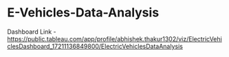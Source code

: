# E-Vehicles-Data-Analysis

Dashboard Link - https://public.tableau.com/app/profile/abhishek.thakur1302/viz/ElectricVehiclesDashboard_17211136849800/ElectricVehiclesDataAnalysis
